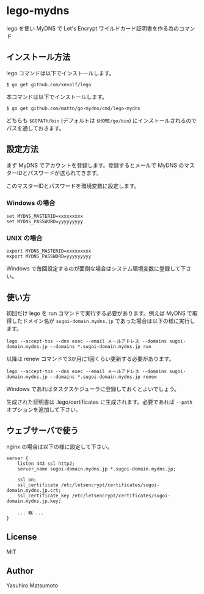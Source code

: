 # lego-mydns

lego を使い MyDNS で Let's Encrypt ワイルドカード証明書を作る為のコマンド

## インストール方法

lego コマンドは以下でインストールします。

```
$ go get github.com/xenolf/lego
```

本コマンドは以下でインストールします。

```
$ go get github.com/mattn/go-mydns/cmd/lego-mydns
```

どちらも `$GOPATH/bin` (デフォルトは `$HOME/go/bin`) にインストールされるのでパスを通しておきます。

## 設定方法

まず MyDNS でアカウントを登録します。登録するとメールで MyDNS のマスターIDとパスワードが送られてきます。

このマスターIDとパスワードを環境変数に設定します。

### Windows の場合

```
set MYDNS_MASTERID=xxxxxxxxx
set MYDNS_PASSWORD=yyyyyyyyy
```

### UNIX の場合

```
export MYDNS_MASTERID=xxxxxxxxx
export MYDNS_PASSWORD=yyyyyyyyy
```

Windows で毎回設定するのが面倒な場合はシステム環境変数に登録して下さい。

## 使い方

初回だけ lego を run コマンドで実行する必要があります。例えば MyDNS で取得したドメイン名が `sugoi-domain.mydns.jp` であった場合は以下の様に実行します。

```
lego --accept-tos --dns exec --email メールアドレス --domains sugoi-domain.mydns.jp --domains *.sugoi-domain.mydns.jp run
```

以降は renew コマンドで3か月に1回くらい更新する必要があります。

```
lego --accept-tos --dns exec --email メールアドレス --domains sugoi-domain.mydns.jp --domains *.sugoi-domain.mydns.jp renew
```

Windows であればタスクスケジューラに登録しておくとよいでしょう。

生成された証明書は .lego/certificates に生成されます。必要であれば `--path` オプションを追加して下さい。

## ウェブサーバで使う

nginx の場合は以下の様に設定して下さい。

```
server {
    listen 443 ssl http2;
    server_name sugoi-domain.mydns.jp *.sugoi-domain.mydns.jp;

    ssl on;
    ssl_certificate /etc/letsencrypt/certificates/sugoi-domain.mydns.jp.crt;
    ssl_certificate_key /etc/letsencrypt/certificates/sugoi-domain.mydns.jp.key;

    ... 略 ...
}
```

## License

MIT

## Author

Yasuhiro Matsumoto
